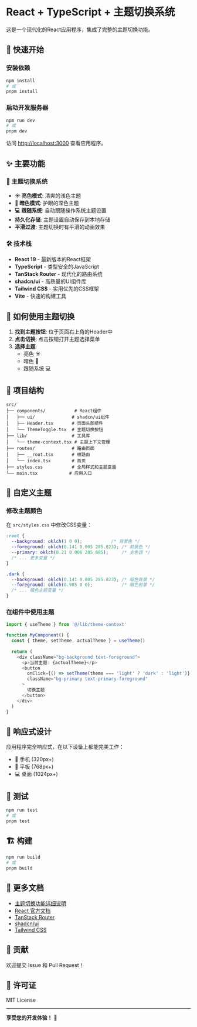 # React + TypeScript + 主题切换系统

这是一个现代化的React应用程序，集成了完整的主题切换功能。

## 🚀 快速开始

### 安装依赖
```bash
npm install
# 或
pnpm install
```

### 启动开发服务器
```bash
npm run dev
# 或
pnpm dev
```

访问 [http://localhost:3000](http://localhost:3000) 查看应用程序。

## ✨ 主要功能

### 🎨 主题切换系统
- **☀️ 亮色模式**: 清爽的浅色主题
- **🌙 暗色模式**: 护眼的深色主题
- **💻 跟随系统**: 自动跟随操作系统主题设置
- **持久化存储**: 主题设置自动保存到本地存储
- **平滑过渡**: 主题切换时有平滑的动画效果

### 🛠️ 技术栈
- **React 19** - 最新版本的React框架
- **TypeScript** - 类型安全的JavaScript
- **TanStack Router** - 现代化的路由系统
- **shadcn/ui** - 高质量的UI组件库
- **Tailwind CSS** - 实用优先的CSS框架
- **Vite** - 快速的构建工具

## 🎯 如何使用主题切换

1. **找到主题按钮**: 位于页面右上角的Header中
2. **点击切换**: 点击按钮打开主题选择菜单
3. **选择主题**: 
   - 亮色 ☀️
   - 暗色 🌙
   - 跟随系统 💻

## 📂 项目结构

```
src/
├── components/           # React组件
│   ├── ui/              # shadcn/ui组件
│   ├── Header.tsx       # 页面头部组件
│   └── ThemeToggle.tsx  # 主题切换按钮
├── lib/                 # 工具库
│   └── theme-context.tsx # 主题上下文管理
├── routes/              # 路由页面
│   ├── __root.tsx       # 根路由
│   └── index.tsx        # 首页
├── styles.css           # 全局样式和主题变量
└── main.tsx            # 应用入口
```

## 🔧 自定义主题

### 修改主题颜色

在 `src/styles.css` 中修改CSS变量：

```css
:root {
  --background: oklch(1 0 0);           /* 背景色 */
  --foreground: oklch(0.141 0.005 285.823); /* 前景色 */
  --primary: oklch(0.21 0.006 285.885);     /* 主色调 */
  /* ... 更多变量 */
}

.dark {
  --background: oklch(0.141 0.005 285.823); /* 暗色背景 */
  --foreground: oklch(0.985 0 0);           /* 暗色前景 */
  /* ... 暗色主题变量 */
}
```

### 在组件中使用主题

```typescript
import { useTheme } from '@/lib/theme-context'

function MyComponent() {
  const { theme, setTheme, actualTheme } = useTheme()
  
  return (
    <div className="bg-background text-foreground">
      <p>当前主题: {actualTheme}</p>
      <button 
        onClick={() => setTheme(theme === 'light' ? 'dark' : 'light')}
        className="bg-primary text-primary-foreground"
      >
        切换主题
      </button>
    </div>
  )
}
```

## 📱 响应式设计

应用程序完全响应式，在以下设备上都能完美工作：
- 📱 手机 (320px+)
- 📱 平板 (768px+)
- 💻 桌面 (1024px+)

## 🧪 测试

```bash
npm run test
# 或
pnpm test
```

## 🏗️ 构建

```bash
npm run build
# 或
pnpm build
```

## 📖 更多文档

- [主题切换功能详细说明](./主题切换功能说明.md)
- [React 官方文档](https://react.dev)
- [TanStack Router](https://tanstack.com/router)
- [shadcn/ui](https://ui.shadcn.com)
- [Tailwind CSS](https://tailwindcss.com)

## 🤝 贡献

欢迎提交 Issue 和 Pull Request！

## 📄 许可证

MIT License

---

**享受您的开发体验！** 🎉
